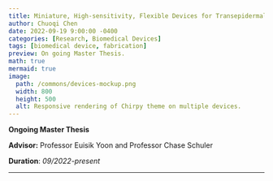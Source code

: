 ```yaml
---
title: Miniature, High-sensitivity, Flexible Devices for Transepidermal Water Loss 
author: Chuoqi Chen
date: 2022-09-19 9:00:00 -0400
categories: [Research, Biomedical Devices]
tags: [biomedical device, fabrication]
preview: On going Master Thesis.
math: true
mermaid: true
image:
  path: /commons/devices-mockup.png
  width: 800
  height: 500
  alt: Responsive rendering of Chirpy theme on multiple devices.
---
```

**Ongoing Master Thesis**

**Advisor:** Professor Euisik Yoon and Professor Chase Schuler

**Duration**: *09/2022-present*

---
